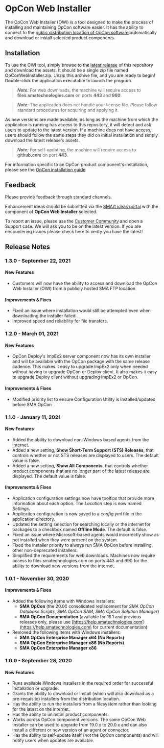 
# OpCon Web Installer

The OpCon Web Installer (OWI) is a tool designed to make the process of installing and maintaining OpCon software easier.  It has the ability to connect to the [public distribution location of OpCon software](https://files.smatechnologies.com) automatically and download or install selected product components.

## Installation

To use the OWI tool, simply browse to the [latest release](https://github.com/smatechnologies/opcon-web-installer/releases/latest) of this repository and download the assets.  It should be a single zip file named OpConWebInstaller.zip.  Unzip this archive file, and you are ready to begin!  Double-click the application executable to launch the program.

> ***Note:*** For web downloads, the machine will require access to **files.smatechnologies.com** on ports **443** and **990**.

> ***Note:*** The application does not handle your license file.  Please follow standard procedures for acquiring and applying it.

As new versions are made available, as long as the machine from which the application is running has access to this repository, it will detect and ask users to update to the latest version.  If a machine does not have access, users should follow the same steps they did on initial installation and simply download the latest release's assets.

> ***Note:*** For self-updating, the machine will require access to **github.com** on port **443**.

For information specific to an OpCon product component's installation, please see the [OpCon installation guide](https://help.smatechnologies.com/opcon/core/latest/index.htm#Files/Installation/Overview.htm).

## Feedback

Please provide feedback through standard channels.

Enhancement ideas should be submitted via the [SMArt ideas portal](https://smartideas.ideas.aha.io/portal_session/new) with the component of **OpCon Web Installer** selected.

To report an issue, please use the [Customer Community](https://smatechnologies.force.com/smartusers/login]) and open a Support case.  We will ask you to be on the latest version.  If you are encountering issues please check here to verify you have the latest!

## Release Notes

### 1.3.0 - September 22, 2021
#### New Features
- Customers will now have the ability to access and download the OpCon Web Installer (OWI) from a publicly hosted SMA FTP location.

#### Improvements & Fixes
- Fixed an issue where installation would still be attempted even when downloading the installer failed.
- Improved speed and reliability for file transfers.

### 1.2.0 - March 01, 2021
#### New Features
- OpCon Deploy's ImpEx2 server component now has its own installer and will be available with the OpCon package with the same release cadence. This makes it easy to upgrade ImpEx2 only when needed without having to upgrade OpCon or Deploy client. It also makes it easy to upgrade Deploy client without upgrading ImpEx2 or OpCon.

#### Improvements & Fixes
- Modified priority list to ensure Configuration Utility is installed/updated before SMA OpCon

### 1.1.0 - January 11, 2021
#### New Features
- Added the ability to download non-Windows based agents from the internet.
- Added a new setting, **Show Short-Term Support (STS) Releases**, that controls whether or not STS releases are displayed to users.  The default value is false.
- Added a new setting, **Show All Components**, that controls whether product components that are no longer part of the latest release are displayed.  The default value is false.

#### Improvements & Fixes
- Application configuration settings now have tooltips that provide more information about each option.  The *Location* step is now named *Settings*.
- Application configuration is now saved to a *config.yml* file in the application directory.
- Updated the setting selection for searching locally or the internet for packages to a checkbox named **Offline Mode**.  The default is false.
- Fixed an issue where Microsoft-based agents would incorrectly show as not installed when they were present on the system.
- Fixed the installer priority to always run SMA OpCon before installing other non-deprecated installers.
- Simplified the requirements for web downloads.  Machines now require access to files.smatechnologies.com on ports 443 and 990 for the ability to download new versions from the internet.

### 1.0.1 - November 30, 2020
#### Improvements & Fixes
- Added the following items with Windows installers:
    - **SMA OpCon** (the 20.00 consolidated replacement for *SMA OpCon Database Scripts*, *SMA OpCon SAM*, *SMA OpCon Solution Manager*)
    - **SMA OpCon Documentation** (available for 19.1 and previous releases only, please use [https://help.smatechnologies.com](https://help.smatechnologies.com) for current documentation)
- Removed the following items with Windows installers:
    - **SMA OpCon Enterprise Manager x64 (No Reports)**
    - **SMA OpCon Enterprise Manager x86 (No Reports)**
    - **SMA OpCon Enterprise Manager x86**

### 1.0.0 - September 28, 2020
#### New Features 
- Runs available Windows installers in the required order for successful installation or upgrade. 
- Grants the ability to download or install (which will also download as a pre-requisite) installers from the distribution location.
- Has the ability to run the installers from a filesystem rather than looking for the latest on the internet.
- Has the ability to uninstall product components.
- Works across OpCon component versions.  The same OpCon Web Installer can be used to upgrade from 19.0.x to 20.0.x and can also install a different or new version of an agent or connector.
- Has the ability to self-update itself (not the OpCon components) and will notify users when updates are available.
